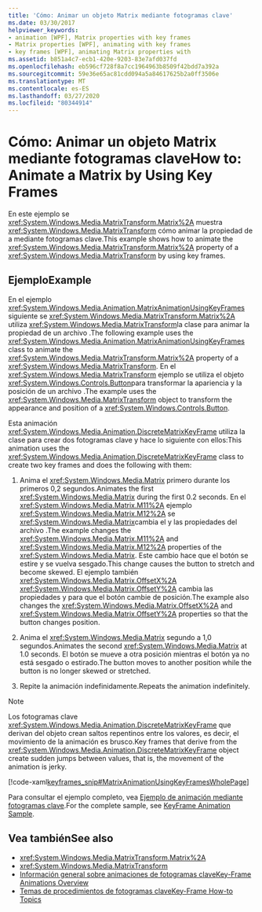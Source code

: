 ```yaml
---
title: 'Cómo: Animar un objeto Matrix mediante fotogramas clave'
ms.date: 03/30/2017
helpviewer_keywords:
- animation [WPF], Matrix properties with key frames
- Matrix properties [WPF], animating with key frames
- key frames [WPF], animating Matrix properties with
ms.assetid: b851a4c7-ecb1-420e-9203-83e7afd037fd
ms.openlocfilehash: eb596cf728f8a7cc1964963b8509f42bdd7a392a
ms.sourcegitcommit: 59e36e65ac81cdd094a5a84617625b2a0ff3506e
ms.translationtype: MT
ms.contentlocale: es-ES
ms.lasthandoff: 03/27/2020
ms.locfileid: "80344914"
---
```

# <a name="how-to-animate-a-matrix-by-using-key-frames"></a><span data-ttu-id="73db5-102">Cómo: Animar un objeto Matrix mediante fotogramas clave</span><span class="sxs-lookup"><span data-stu-id="73db5-102">How to: Animate a Matrix by Using Key Frames</span></span>
<span data-ttu-id="73db5-103">En este ejemplo se <xref:System.Windows.Media.MatrixTransform.Matrix%2A> muestra <xref:System.Windows.Media.MatrixTransform> cómo animar la propiedad de a mediante fotogramas clave.</span><span class="sxs-lookup"><span data-stu-id="73db5-103">This example shows how to animate the <xref:System.Windows.Media.MatrixTransform.Matrix%2A> property of a <xref:System.Windows.Media.MatrixTransform> by using key frames.</span></span>  
  
## <a name="example"></a><span data-ttu-id="73db5-104">Ejemplo</span><span class="sxs-lookup"><span data-stu-id="73db5-104">Example</span></span>  
 <span data-ttu-id="73db5-105">En el ejemplo <xref:System.Windows.Media.Animation.MatrixAnimationUsingKeyFrames> siguiente se <xref:System.Windows.Media.MatrixTransform.Matrix%2A> utiliza <xref:System.Windows.Media.MatrixTransform>la clase para animar la propiedad de un archivo .</span><span class="sxs-lookup"><span data-stu-id="73db5-105">The following example uses the <xref:System.Windows.Media.Animation.MatrixAnimationUsingKeyFrames> class to animate the <xref:System.Windows.Media.MatrixTransform.Matrix%2A> property of a <xref:System.Windows.Media.MatrixTransform>.</span></span> <span data-ttu-id="73db5-106">En el <xref:System.Windows.Media.MatrixTransform> ejemplo se utiliza el objeto <xref:System.Windows.Controls.Button>para transformar la apariencia y la posición de un archivo .</span><span class="sxs-lookup"><span data-stu-id="73db5-106">The example uses the <xref:System.Windows.Media.MatrixTransform> object to transform the appearance and position of a <xref:System.Windows.Controls.Button>.</span></span>  
  
 <span data-ttu-id="73db5-107">Esta animación <xref:System.Windows.Media.Animation.DiscreteMatrixKeyFrame> utiliza la clase para crear dos fotogramas clave y hace lo siguiente con ellos:</span><span class="sxs-lookup"><span data-stu-id="73db5-107">This animation uses the <xref:System.Windows.Media.Animation.DiscreteMatrixKeyFrame> class to create two key frames and does the following with them:</span></span>  
  
1. <span data-ttu-id="73db5-108">Anima el <xref:System.Windows.Media.Matrix> primero durante los primeros 0,2 segundos.</span><span class="sxs-lookup"><span data-stu-id="73db5-108">Animates the first <xref:System.Windows.Media.Matrix> during the first 0.2 seconds.</span></span> <span data-ttu-id="73db5-109">En el <xref:System.Windows.Media.Matrix.M11%2A> ejemplo <xref:System.Windows.Media.Matrix.M12%2A> se <xref:System.Windows.Media.Matrix>cambia el y las propiedades del archivo .</span><span class="sxs-lookup"><span data-stu-id="73db5-109">The example changes the <xref:System.Windows.Media.Matrix.M11%2A> and <xref:System.Windows.Media.Matrix.M12%2A> properties of the <xref:System.Windows.Media.Matrix>.</span></span> <span data-ttu-id="73db5-110">Este cambio hace que el botón se estire y se vuelva sesgado.</span><span class="sxs-lookup"><span data-stu-id="73db5-110">This change causes the button to stretch and become skewed.</span></span> <span data-ttu-id="73db5-111">El ejemplo también <xref:System.Windows.Media.Matrix.OffsetX%2A> <xref:System.Windows.Media.Matrix.OffsetY%2A> cambia las propiedades y para que el botón cambie de posición.</span><span class="sxs-lookup"><span data-stu-id="73db5-111">The example also changes the <xref:System.Windows.Media.Matrix.OffsetX%2A> and <xref:System.Windows.Media.Matrix.OffsetY%2A> properties so that the button changes position.</span></span>  
  
2. <span data-ttu-id="73db5-112">Anima el <xref:System.Windows.Media.Matrix> segundo a 1,0 segundos.</span><span class="sxs-lookup"><span data-stu-id="73db5-112">Animates the second <xref:System.Windows.Media.Matrix> at 1.0 seconds.</span></span> <span data-ttu-id="73db5-113">El botón se mueve a otra posición mientras el botón ya no está sesgado o estirado.</span><span class="sxs-lookup"><span data-stu-id="73db5-113">The button moves to another position while the button is no longer skewed or stretched.</span></span>  
  
3. <span data-ttu-id="73db5-114">Repite la animación indefinidamente.</span><span class="sxs-lookup"><span data-stu-id="73db5-114">Repeats the animation indefinitely.</span></span>  
  
> [!NOTE]
> <span data-ttu-id="73db5-115">Los fotogramas clave <xref:System.Windows.Media.Animation.DiscreteMatrixKeyFrame> que derivan del objeto crean saltos repentinos entre los valores, es decir, el movimiento de la animación es brusco.</span><span class="sxs-lookup"><span data-stu-id="73db5-115">Key frames that derive from the <xref:System.Windows.Media.Animation.DiscreteMatrixKeyFrame> object create sudden jumps between values, that is, the movement of the animation is jerky.</span></span>  
  
 [!code-xaml[keyframes_snip#MatrixAnimationUsingKeyFramesWholePage](~/samples/snippets/xaml/VS_Snippets_Wpf/keyframes_snip/XAML/MatrixAnimationUsingKeyFramesExample.xaml#matrixanimationusingkeyframeswholepage)]  
  
 <span data-ttu-id="73db5-116">Para consultar el ejemplo completo, vea [Ejemplo de animación mediante fotogramas clave](https://github.com/microsoft/WPF-Samples/tree/master/Animation/KeyFrameAnimation).</span><span class="sxs-lookup"><span data-stu-id="73db5-116">For the complete sample, see [KeyFrame Animation Sample](https://github.com/microsoft/WPF-Samples/tree/master/Animation/KeyFrameAnimation).</span></span>  
  
## <a name="see-also"></a><span data-ttu-id="73db5-117">Vea también</span><span class="sxs-lookup"><span data-stu-id="73db5-117">See also</span></span>

- <xref:System.Windows.Media.MatrixTransform.Matrix%2A>
- <xref:System.Windows.Media.MatrixTransform>
- [<span data-ttu-id="73db5-118">Información general sobre animaciones de fotogramas clave</span><span class="sxs-lookup"><span data-stu-id="73db5-118">Key-Frame Animations Overview</span></span>](key-frame-animations-overview.md)
- [<span data-ttu-id="73db5-119">Temas de procedimientos de fotogramas clave</span><span class="sxs-lookup"><span data-stu-id="73db5-119">Key-Frame How-to Topics</span></span>](key-frame-animation-how-to-topics.md)
